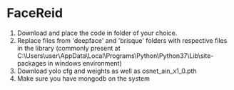 # FaceReid

1. Download and place the code in folder of your choice. 
2. Replace files from 'deepface' and 'brisque' folders with respective files in the library (commonly present at C:\Users\user\AppData\Local\Programs\Python\Python37\Lib\site-packages in windows environment)
3. Download yolo cfg and weights as well as osnet_ain_x1_0.pth 
4. Make sure you have mongodb on the system
